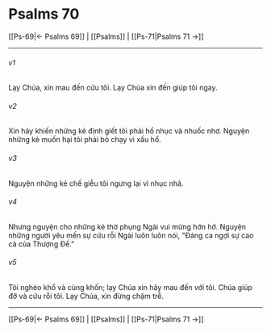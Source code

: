 # Psalms 70

[[Ps-69|← Psalms 69]] | [[Psalms]] | [[Ps-71|Psalms 71 →]]
***



###### v1 
Lạy Chúa, xin mau đến cứu tôi. Lạy Chúa xin đến giúp tôi ngay. 

###### v2 
Xin hãy khiến những kẻ định giết tôi phải hổ nhục và nhuốc nhơ. Nguyện những kẻ muốn hại tôi phải bỏ chạy vì xấu hổ. 

###### v3 
Nguyện những kẻ chế giễu tôi ngưng lại vì nhục nhã. 

###### v4 
Nhưng nguyện cho những kẻ thờ phụng Ngài vui mừng hớn hở. Nguyện những người yêu mến sự cứu rỗi Ngài luôn luôn nói, "Đáng ca ngợi sự cao cả của Thượng Đế." 

###### v5 
Tôi nghèo khổ và cùng khốn; lạy Chúa xin hãy mau đến với tôi. Chúa giúp đỡ và cứu rỗi tôi. Lạy Chúa, xin đừng chậm trễ.

***
[[Ps-69|← Psalms 69]] | [[Psalms]] | [[Ps-71|Psalms 71 →]]

